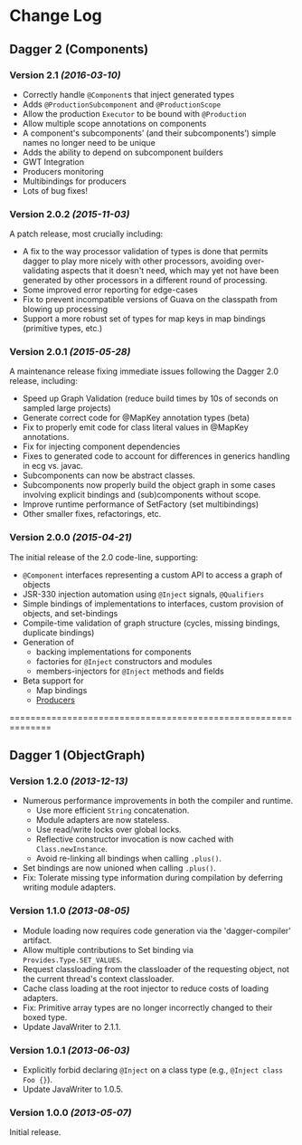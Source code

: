 Change Log
==========

Dagger 2 (Components)
---------------------

### Version 2.1 *(2016-03-10)*

  * Correctly handle `@Component`s that inject generated types
  * Adds `@ProductionSubcomponent` and `@ProductionScope`
  * Allow the production `Executor` to be bound with `@Production`
  * Allow multiple scope annotations on components
  * A component's subcomponents’ (and their subcomponents’) simple names no longer need to be unique
  * Adds the ability to depend on subcomponent builders
  * GWT Integration
  * Producers monitoring
  * Multibindings for producers
  * Lots of bug fixes!

### Version 2.0.2 *(2015-11-03)*

A patch release, most crucially including:

  * A fix to the way processor validation of types is done that permits dagger to play
    more nicely with other processors, avoiding over-validating aspects that it doesn't
    need, which may yet not have been generated by other processors in a different round
    of processing.
  * Some improved error reporting for edge-cases
  * Fix to prevent incompatible versions of Guava on the classpath from blowing up processing
  * Support a more robust set of types for map keys in map bindings (primitive types, etc.)

### Version 2.0.1 *(2015-05-28)*

A maintenance release fixing immediate issues following the Dagger 2.0 release, including:

  * Speed up Graph Validation (reduce build times by 10s of seconds on sampled large projects)
  * Generate correct code for @MapKey annotation types (beta)
  * Fix to properly emit code for class literal values in @MapKey annotations.
  * Fix for injecting component dependencies
  * Fixes to generated code to account for differences in generics handling in ecg vs. javac.
  * Subcomponents can now be abstract classes.
  * Subcomponents now properly build the object graph in some cases involving explicit bindings
    and (sub)components without scope.
  * Improve runtime performance of SetFactory (set multibindings)
  * Other smaller fixes, refactorings, etc.

### Version 2.0.0 *(2015-04-21)*

The initial release of the 2.0 code-line, supporting:

  * `@Component` interfaces representing a custom API to access a graph of objects
  * JSR-330 injection automation using `@Inject` signals, `@Qualifiers`
  * Simple bindings of implementations to interfaces, custom provision of objects, and set-bindings
  * Compile-time validation of graph structure (cycles, missing bindings, duplicate bindings)
  * Generation of 
    - backing implementations for components
    - factories for `@Inject` constructors and modules
    - members-injectors for `@Inject` methods and fields
  * Beta support for
    - Map bindings
    - [Producers](http://google.github.io/dagger/api/latest/dagger/producers/Producer.html)

==============================================================

Dagger 1 (ObjectGraph)
----------------------

### Version 1.2.0 *(2013-12-13)*

 * Numerous performance improvements in both the compiler and runtime.
   * Use more efficient `String` concatenation.
   * Module adapters are now stateless.
   * Use read/write locks over global locks.
   * Reflective constructor invocation is now cached with `Class.newInstance`.
   * Avoid re-linking all bindings when calling `.plus()`.
 * Set bindings are now unioned when calling `.plus()`.
 * Fix: Tolerate missing type information during compilation by deferring writing
   module adapters.


### Version 1.1.0 *(2013-08-05)*

 * Module loading now requires code generation via the 'dagger-compiler' artifact.
 * Allow multiple contributions to Set binding via `Provides.Type.SET_VALUES`.
 * Request classloading from the classloader of the requesting object, not the current thread's
   context classloader.
 * Cache class loading at the root injector to reduce costs of loading adapters.
 * Fix: Primitive array types are no longer incorrectly changed to their boxed type.
 * Update JavaWriter to 2.1.1.


### Version 1.0.1 *(2013-06-03)*

 * Explicitly forbid declaring `@Inject` on a class type (e.g., `@Inject class Foo {}`).
 * Update JavaWriter to 1.0.5.


### Version 1.0.0 *(2013-05-07)*

Initial release.
